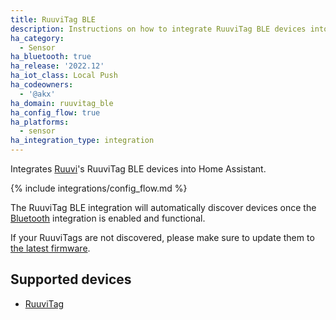 ```yaml
---
title: RuuviTag BLE
description: Instructions on how to integrate RuuviTag BLE devices into Home Assistant.
ha_category:
  - Sensor
ha_bluetooth: true
ha_release: '2022.12'
ha_iot_class: Local Push
ha_codeowners:
  - '@akx'
ha_domain: ruuvitag_ble
ha_config_flow: true
ha_platforms:
  - sensor
ha_integration_type: integration
---
```


Integrates [Ruuvi](https://ruuvi.com/)'s RuuviTag BLE devices into Home Assistant.

{% include integrations/config_flow.md %}

The RuuviTag BLE integration will automatically discover devices once the [Bluetooth](/integrations/bluetooth) integration is enabled and functional.

If your RuuviTags are not discovered, please make sure to update them to [the latest firmware](https://ruuvi.com/software-update/).

## Supported devices

- [RuuviTag](https://ruuvi.com/ruuvitag/)

